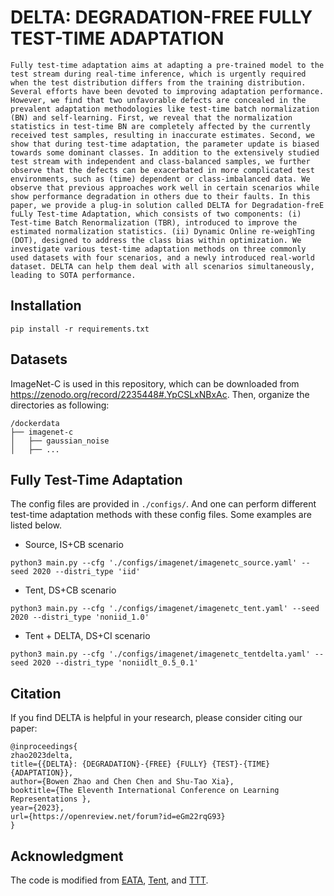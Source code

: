# DELTA: DEGRADATION-FREE FULLY TEST-TIME ADAPTATION
```
Fully test-time adaptation aims at adapting a pre-trained model to the test stream during real-time inference, which is urgently required when the test distribution differs from the training distribution. Several efforts have been devoted to improving adaptation performance. However, we find that two unfavorable defects are concealed in the prevalent adaptation methodologies like test-time batch normalization (BN) and self-learning. First, we reveal that the normalization statistics in test-time BN are completely affected by the currently received test samples, resulting in inaccurate estimates. Second, we show that during test-time adaptation, the parameter update is biased towards some dominant classes. In addition to the extensively studied test stream with independent and class-balanced samples, we further observe that the defects can be exacerbated in more complicated test environments, such as (time) dependent or class-imbalanced data. We observe that previous approaches work well in certain scenarios while show performance degradation in others due to their faults. In this paper, we provide a plug-in solution called DELTA for Degradation-freE fuLly Test-time Adaptation, which consists of two components: (i) Test-time Batch Renormalization (TBR), introduced to improve the estimated normalization statistics. (ii) Dynamic Online re-weighTing (DOT), designed to address the class bias within optimization. We investigate various test-time adaptation methods on three commonly used datasets with four scenarios, and a newly introduced real-world dataset. DELTA can help them deal with all scenarios simultaneously, leading to SOTA performance.
```

## Installation
```
pip install -r requirements.txt
```

## Datasets
ImageNet-C is used in this repository, which can be downloaded from https://zenodo.org/record/2235448#.YpCSLxNBxAc. Then, organize the directories as following:

```
/dockerdata
├── imagenet-c
│   ├── gaussian_noise
│   ├── ...
```


## Fully Test-Time Adaptation

The config files are provided in `./configs/`. And one can perform different test-time adaptation methods with these config files. Some examples are listed below.

- Source, IS+CB scenario
```
python3 main.py --cfg './configs/imagenet/imagenetc_source.yaml' --seed 2020 --distri_type 'iid'
```
  
- Tent, DS+CB scenario
```
python3 main.py --cfg './configs/imagenet/imagenetc_tent.yaml' --seed 2020 --distri_type 'noniid_1.0'
```

- Tent + DELTA, DS+CI scenario
```
python3 main.py --cfg './configs/imagenet/imagenetc_tentdelta.yaml' --seed 2020 --distri_type 'noniidlt_0.5_0.1'
```


## Citation

If you find DELTA is helpful in your research, please consider citing our paper:
```
@inproceedings{
zhao2023delta,
title={{DELTA}: {DEGRADATION}-{FREE} {FULLY} {TEST}-{TIME} {ADAPTATION}},
author={Bowen Zhao and Chen Chen and Shu-Tao Xia},
booktitle={The Eleventh International Conference on Learning Representations },
year={2023},
url={https://openreview.net/forum?id=eGm22rqG93}
}
```



## Acknowledgment
The code is modified from [EATA](https://github.com/mr-eggplant/EATA), [Tent](https://github.com/DequanWang/tent), and [TTT](https://github.com/yueatsprograms/ttt_imagenet_release).

